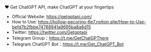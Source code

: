❤️ Get ChatGPT API, make ChatGPT at your fingertips

- Official Website: https://getgptapi.com/
- How to Use: https://hollow-pecorino-6e7.notion.site/How-to-Use-befd7b2fbbe74788941a9695ba8a8d15
- Twitter: https://twitter.com/Getgptapi
- Telegram Group：https://t.me/GetChatGPThere
- Telegram ChatGPT Bot：https://t.me/Get_ChatGPT_Bot
